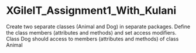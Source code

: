 # XGileIT_Assignment1_With_Kulani
Create two separate classes (Animal and Dog) in separate packages. Define the class members (attributes and methods) and set access modifiers. Class Dog should  access to members (attributes and methods) of class Animal
